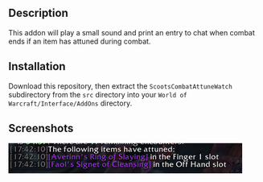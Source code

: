 ## Description ##

This addon will play a small sound and print an entry to chat when combat ends if an item has attuned during combat.

## Installation ##

Download this repository, then extract the `ScootsCombatAttuneWatch` subdirectory from the `src` directory into your `World of Warcraft/Interface/AddOns` directory.

## Screenshots ##

![Screenshot of chat entry](./img/chat.png)